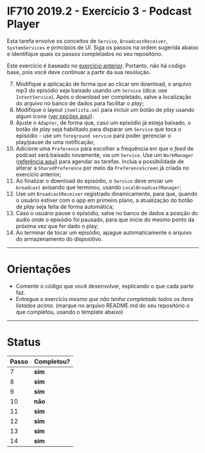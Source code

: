 # IF710 2019.2 - Exercício 3 - Podcast Player

Esta tarefa envolve os conceitos de `Service`, `BroadcastReceiver`, `SystemServices` e princípios de UI. 
Siga os passos na ordem sugerida abaixo e identifique quais os passos completados no seu repositório. 

Este exercício é baseado no [exercício anterior](https://github.com/if710/2019.2-exercicio-2-podcast). Portanto, não há código base, pois você deve continuar a partir da sua resolução. 

7. Modifique a aplicação de forma que ao clicar em download, o arquivo mp3 do episódio seja baixado usando um `Service` (dica: use `IntentService`). Após o download ser completado, salve a localização do arquivo no banco de dados para facilitar o *play*;
8. Modifique o layout `itemlista.xml` para incluir um botão de *play* usando algum ícone ([ver opções aqui](https://www.iconfinder.com/search/?q=android%20play)). 
9. Ajuste o `Adapter`, de forma que, caso um episódio já esteja baixado, o botão de *play* seja habilitado para disparar um `Service` que toca o episódio - use um `foreground service` para poder gerenciar o play/pause de uma notificação;
10. Adicione uma `Preference` para escolher a frequência em que o *feed* de podcast será baixado novamente, via um `Service`. Use um `WorkManager` ([referência aqui](https://developer.android.com/topic/libraries/architecture/workmanager)) para agendar as tarefas. Inclua a possibilidade de alterar a `SharedPreference` por meio da `PreferenceScreen` já criada no exercício anterior;
11. Ao finalizar o download do episódio, o `Service` deve enviar um `broadcast` avisando que terminou, usando `LocalBroadcastManager`;
12. Use um `BroadcastReceiver` registrado dinamicamente, para que, quando o usuário estiver com o app em primeiro plano, a atualização do botão de *play* seja feita de forma automática;
13. Caso o usuário pause o episódio, salve no banco de dados a posição do áudio onde o episódio foi pausado, para que inicie do mesmo ponto da próxima vez que for dado o play;
14. Ao terminar de tocar um episódio, apague automaticamente o arquivo do armazenamento do dispositivo. 

---

# Orientações

  - Comente o código que você desenvolver, explicando o que cada parte faz.
  - Entregue o exercício *mesmo que não tenha completado todos os itens listados acima*. (marque no arquivo README.md do seu repositório o que completou, usando o template abaixo)

----

# Status

| Passo | Completou? |
| ------ | ------ |
| 7 | **sim** |
| 8 | **sim** |
| 9 | **sim** |
| 10 | **não** |
| 11 | **sim** |
| 12 | **sim** |
| 13 | **sim** |
| 14 | **sim** |
